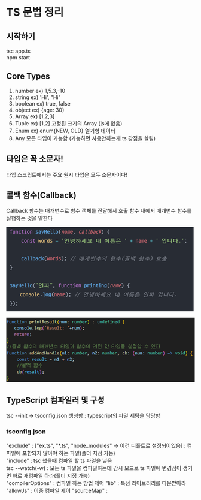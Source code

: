 # TS 문법 정리
## 시작하기
tsc app.ts <br>
npm start
## Core Types
1. number ex) 1,5.3,-10
2. string ex) 'Hi', "Hi"
3. boolean ex) true, false
4. object ex) {age: 30}
5. Array ex) [1,2,3]
6. Tuple ex) [1,2] 고정된 크기의 Array (js에 없음)
7. Enum ex) enum{NEW, OLD} 열거형 데이터
8. Any 모든 타입이 가능함 (가능하면 사용안하는게 ts 강점을 살림)

## 타입은 꼭 소문자!

타입 스크립트에서는 주요 원시 타입은 모두 소문자이다!

## 콜백 함수(Callback)

Callback 함수는 매개변수로 함수 객체를 전달해서 호출 함수 내에서 매개변수 함수를 실행하는 것을 말한다

![alt text](/study_note_ts/readme_image/image.png) 

![alt text](/study_note_ts/readme_image/image-1.png)

## TypeScript 컴파일러 및 구성
tsc --init -> tsconfig.json 생성함 : typescript의 파일 세팅을 담당함 <br>
### tsconfig.json
"exclude" : ["ex.ts", "*.ts", "node_modules" -> 이건 디폴트로 설정되어있음] :  컴파일에 포함되지 않아야 하는 파일(폴더 지정 가능) <br>
"include" : tsc 했을때 컴파일 할 ts 파일을 넣음 <br>
tsc --watch(-w) : 모든 ts 파일을 컴파일하는데 감시 모드로 ts 파일에 변경점이 생기면 바로 재컴파일 하라(폴더 지정 가능) <br>
"compilerOptions" : 컴파일 하는 방법 제어
"lib" : 특정 라이브러리를 다운받아라
"allowJs" : 이중 컴파일 제어
"sourceMap" : 

